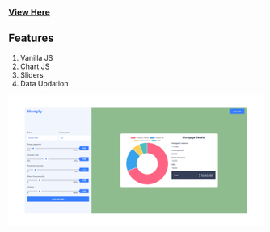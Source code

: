 ### [View Here](https://jaspalsingh1998.github.io/mortgage-calculator/)

## Features

1. Vanilla JS
2. Chart JS
3. Sliders
4. Data Updation

![Demo App](./screely-1630730081762.png "App ScreenShot")
